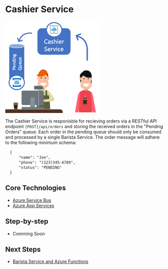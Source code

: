 # Cashier Service

 <img src="./Images/CashierService.png" width="300px"/> 
  
  The Cashier Service is responisble for recieving orders via a RESTful API endpoint `[POST]/api/orders` and storing the received orders in the "Pending Orders" queue. Each order in the pending queue should only be consumed and processed by a single Barista Service. 
  The order message will adhere to the following minimum schema:

  ```
    {
        "name": "Joe",
        "phone": "(123)345-6789",
        "status": "PENDING"
    }
  ```  
## Core Technologies

* <a href="https://docs.microsoft.com/en-us/azure/service-bus-messaging">Azure Service Bus</a>
* <a href="https://docs.microsoft.com/en-us/azure/app-service">Azure App Services</a>
  
## Step-by-step 

* Comming Soon

## Next Steps

* <a href="/Labs/BaristaService/Readme.md" class="myButton">Barista Service and Azure Functions</a>
  
